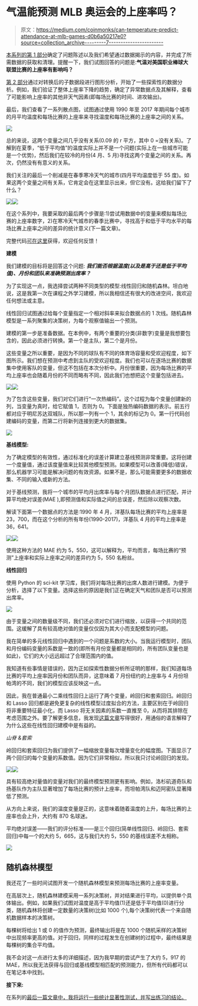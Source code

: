 # 气温能预测 MLB 奥运会的上座率吗？

> 原文：<https://medium.com/coinmonks/can-temperature-predict-attendance-at-mlb-games-d0b6a50217e0?source=collection_archive---------7----------------------->

[本系列的第 1 部分](/@jordanbean/whats-the-deal-with-declining-mlb-attendance-part-1-62a0f39ba0b0)确定了问题陈述以及我们希望通过数据揭示的内容，并完成了所需数据的获取和清理。提醒一下，我们试图回答的问题是:**气温对美国职业棒球大联盟比赛的上座率有影响吗？**

[第 2 部分](/@jordanbean/analyzing-mlb-attendance-and-temperature-6cb2b1af2bd4)通过对转换后的子数据段进行图形分析，开始了一些探索性的数据分析。例如，我们验证了整体上座率下降的趋势，确定了异常数据点及其解释，查看了可能影响上座率的其他非天气因素(即每场比赛的时间、进攻输出)。

最后，我们查看了一系列散点图，试图通过使用 1990 年至 2017 年期间每个城市的月平均温度和每场比赛的上座率来寻找温度和每场比赛的上座率之间的关系。

![](img/802775af6112e05375d4ef8a7bccdd1f.png)

总的来说，这两个变量之间几乎没有关系(0.09 的 r 平方，其中 0 =没有关系)。了解到在夏季，“低于平均值”的温度实际上并不是一个问题(实际上在一些城市可能是一个优势)，然后我们在较冷的月份(4 月、5 月)寻找这两个变量之间的关系。再次，仍然没有有意义的关系。

我们关注的最后一个削减是在春季寒冷天气的城市(四月平均温度低于 55 度)。如果这两个变量之间有关系，它肯定会在这里显示出来，但它没有。这给我们留下了什么？

![](img/d21c75822767bc3e6f89f8f4bbb3c422.png)![](img/20df584aad344416e1e7e44f2e480d5a.png)

在这个系列中，我要采取的最后两个步骤是:1)尝试用数据中的变量来模拟每场比赛的上座率数字，2)在寒冷天气城市的春季比赛中，寻找高于和低于平均水平的每场比赛上座率之间的差异的统计意义(下一篇文章)。

完整代码[可在这里](https://nbviewer.jupyter.org/github/jordanbean/MLB-Weather-Attendance/blob/master/MLB%20Weather%20Attendance%20Final.ipynb)获得，欢迎任何反馈！

**建模**

我们建模的目标将是回答这个问题: ***我们能否根据温度(以及是高于还是低于平均值)、月份和团队来准确预测出席率？***

为了实现这一点，我选择尝试两种不同类型的模型:线性回归和随机森林。坦白地说，这是我第一次在课程之外学习建模，所以我相信还有很大的改进空间，我欢迎任何想法或主意。

线性回归试图通过给每个变量指定一个相对斜率来拟合数据点的 1 次线。随机森林模型是一系列聚集的决策树，为每个观察值输出一个预测。

建模的第一步是准备数据。在本例中，有两个重要的分类(非数字)变量是我想要包含的，因此必须进行转换。第一个是主队，第二个是月份。

这些变量之所以重要，是因为不同的球队有不同的体育场容量和受欢迎程度，如下图所示。我们想在预测中考虑到主队的受欢迎程度。我们也可以在逐场比赛的数据集中使用客队的变量，但这不包括在本次分析中。月份很重要，因为每场比赛的平均上座率也会随着月份的不同而略有不同，因此我们也想把这个变量包括进去。

![](img/6e8620a18ed683c379f6012adddd52f5.png)![](img/3e1fe30b630425cb2e5f44f84265bdf8.png)

为了包含这些变量，我们对它们进行“一次热编码”。这个过程为每个变量创建新的列，当变量为真时，给它赋值 1，否则为 0。下面是独热编码数据的表示。前五行都对应于明尼苏达双城队，所以那一列有一个 1，其余的标记为 0。第一行代码创建编码的变量，而第二行将新列连接到更大的数据集。

![](img/f76ffc30c53e5f6f1b12d1ff20f663eb.png)

**基线模型:**

为了确定模型的有效性，通过标准化的误差计算建立基线预测非常重要。这将创建一个度量值，通过该度量值来比较其他模型预测。如果模型可以改善(降低)错误，那么机器学习可能是解决问题的有效资源。如果不是，那么可能需要更多的数据收集、不同的输入或新的方法。

对于基线预测，我将一个城市的平均月出席率与每个月团队数据点进行匹配，并计算平均绝对误差(MAE ),即预测值和实际值之间的总误差，然后除以观察次数。

解读下面第一个数据点的方法是:1990 年 4 月，洋基队每场比赛的平均上座率是 23，700，而在这个分析的所有年份(1990-2017)，洋基队 4 月的平均上座率是 36，641。

![](img/33e5512763976d7ab31248dbbb233ab2.png)![](img/06a3af0c640f050d6dde266f8e5a5189.png)

使用这种方法的 MAE 约为 5，550，这可以解释为，平均而言，每场比赛的“预测”上座率和实际上座率之间的差异约为 5，550 名粉丝。

**线性回归**

使用 Python 的 sci-kit 学习库，我们将对每场比赛的出席人数进行建模。为便于分析，选择了以下变量。选择这些的原因是我们正在确定天气和团队是否可以预测出席率。

![](img/d826d3825b4c7363caf450eb7e6c44ef.png)

由于变量之间的数量级不同，我们还必须对它们进行缩放，以获得一个共同的范围。这缓解了具有较高绝对值的变量仅仅因为其大小而支配模型的问题。

我在简单的多元线性回归中遇到的一个问题是系数的大小。当我运行模型时，团队和月份编码变量的系数是一致的(即所有月份变量都是相同的，所有团队变量也是如此)，它们的大小远远超过了合理范围内的值。

我知道有些事情是错误的，因为正如探索性数据分析所证明的那样，我们知道每场比赛的平均上座率因月份和团队而异，这意味着 7 月份纽约的上座率与 4 月份坦帕湾的不同，我们的模型应该反映这一点。

因此，我在普通最小二乘线性回归上运行了两个变量，岭回归和套索回归。岭回归和 Lasso 回归都是避免更复杂的线性模型过度拟合的方法，主要区别在于岭回归将非重要特征最小化，而 Lasso 将无关因素的系数一直推至 0，从而将其排除在考虑范围之外。要了解更多信息，我发现[这篇文章](https://codingstartups.com/practical-machine-learning-ridge-regression-vs-lasso/)写得很好，用通俗的语言解释了为什么这些在线性回归建模中是有益的。

*山脊* *&套索*

岭回归和套索回归为我们提供了一幅缩放变量每次增量变化的幅度图。下面显示了两个回归的每个变量的系数值。因为它们非常相似，所以我只讨论岭回归的发现。

![](img/224cf0b20c47d75049a756ea485fba0f.png)![](img/36aa874cb4368ac84176937405c95d69.png)

具有较高绝对量值的变量对我们的最终模型预测更有影响。例如，洛杉矶道奇队和扬基队作为主队显著增加了每场比赛的预计上座率，而坦帕湾队和迈阿密队显著降低了预测。

从方向上来说，我们的温度变量是正的，这意味着随着温度的上升，每场比赛的上座率也会上升，大约有 870 名球迷。

平均绝对误差——我们的评分标准——是三个回归(简单线性回归、岭回归、套索回归)中每一个的大约 5，665，这与我们大约 5，550 的基线误差不太相称。

![](img/660c150a8571fb1f66eb6ca11c0af1c4.png)

## 随机森林模型

我还花了一些时间试图开发一个随机森林模型来预测每场比赛的上座率变量。

在高层次上，随机森林建模采用一系列决策树，并对结果进行平均，以提供单个具体输出。例如，如果我们试图对温度是高于平均值(1)还是低于平均值(0)进行分类，随机森林将创建一定数量的决策树(比如 1000 个),每个决策树代表一个来自随机数据样本的决策树。

每棵树将给出 1 或 0 的值作为预测，最终输出将是在 1000 个随机采样的决策树中出现频率更高的值。对于回归，同样的过程发生在创建树的过程中，最终结果是每棵树的集合平均值。

我不会对这一点进行太多的详细描述，因为我早期的尝试产生了大约 5，917 的 MAE，所以我无法获得与回归或基线模型相匹配的预测能力，但所有代码都可以在笔记本中找到。

**接下来:**

在系列的[最后一篇文章中，我将运行一些统计显著性测试，并写出练习的结论。](/@jordanbean/is-mlb-attendance-per-game-significantly-different-when-its-cold-793a3553132c)